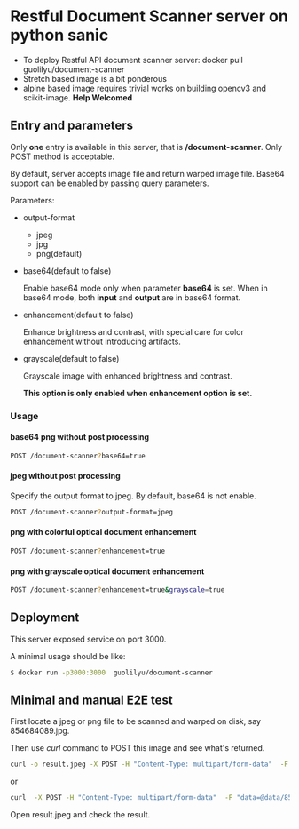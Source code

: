 # Restful Document Scanner server on python sanic
- To deploy Restful API document scanner server: docker pull guolilyu/document-scanner
- Stretch based image is a bit ponderous
- alpine based image requires trivial works on building opencv3 and scikit-image. **Help Welcomed**

## Entry and parameters
Only **one** entry is available in this server, that is **/document-scanner**. Only POST method is acceptable.

By default, server accepts image file and return warped image file. Base64 support can be enabled by passing query parameters.

Parameters:
- output-format

   - jpeg
   - jpg
   - png(default)
   
- base64(default to false)

    Enable base64 mode only when parameter **base64** is set. When in base64 mode, both **input** and **output** are in base64 format.
    
- enhancement(default to false)

    Enhance brightness and contrast, with special care for color enhancement without introducing artifacts. 
    
- grayscale(default to false)

    Grayscale image with enhanced brightness and contrast. 
    
    **This option is only enabled when enhancement option is set.**


### Usage 
#### base64 png without post processing
```bash
POST /document-scanner?base64=true
```
#### jpeg without post processing
Specify the output format to jpeg. By default, base64 is not enable.
```bash
POST /document-scanner?output-format=jpeg
```
#### png with colorful optical document enhancement
```bash
POST /document-scanner?enhancement=true
```

#### png with grayscale optical document enhancement
```bash
POST /document-scanner?enhancement=true&grayscale=true
```

## Deployment
This server exposed service on port 3000.

A minimal usage should be like:
```bash
$ docker run -p3000:3000  guolilyu/document-scanner
```

## Minimal and manual E2E test
First locate a jpeg or png file to be scanned and warped on disk, say 854684089.jpg.

Then use *curl* command to POST this image and see what's returned.

```bash
curl -o result.jpeg -X POST -H "Content-Type: multipart/form-data"  -F "data=@data/854684089.jpg" http://localhost:3000/document-scanner\?output-format\=jpeg
```
or 
```bash
curl  -X POST -H "Content-Type: multipart/form-data"  -F "data=@data/854684089.jpg" http://localhost:3000/document-scanner\?output-format\=jpeg > result.jpeg
```

Open result.jpeg and check the result.

